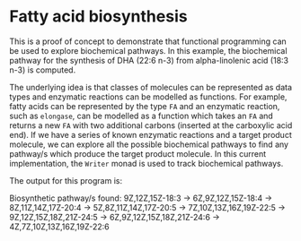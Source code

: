 # Fatty acid biosynthesis

This is a proof of concept to demonstrate that functional programming can be used to explore biochemical pathways. In this example, the biochemical pathway for the synthesis of DHA (22:6 n-3) from alpha-linolenic acid (18:3 n-3) is computed.

The underlying idea is that classes of molecules can be represented as data types and enzymatic reactions can be modelled as functions. For example, fatty acids can be represented by the type `FA` and an enzymatic reaction, such as `elongase`, can be modelled as a function which takes an `FA` and returns a new `FA` with two additional carbons (inserted at the carboxylic acid end). If we have a series of known enzymatic reactions and a target product molecule, we can explore all the possible biochemical pathways to find any pathway/s which produce the target product molecule. In this current implementation, the `Writer` monad is used to track biochemical pathways.

The output for this program is:

Biosynthetic pathway/s found:
9Z,12Z,15Z-18:3 -> 6Z,9Z,12Z,15Z-18:4 -> 8Z,11Z,14Z,17Z-20:4 -> 5Z,8Z,11Z,14Z,17Z-20:5 -> 7Z,10Z,13Z,16Z,19Z-22:5 -> 9Z,12Z,15Z,18Z,21Z-24:5 -> 6Z,9Z,12Z,15Z,18Z,21Z-24:6 -> 4Z,7Z,10Z,13Z,16Z,19Z-22:6
